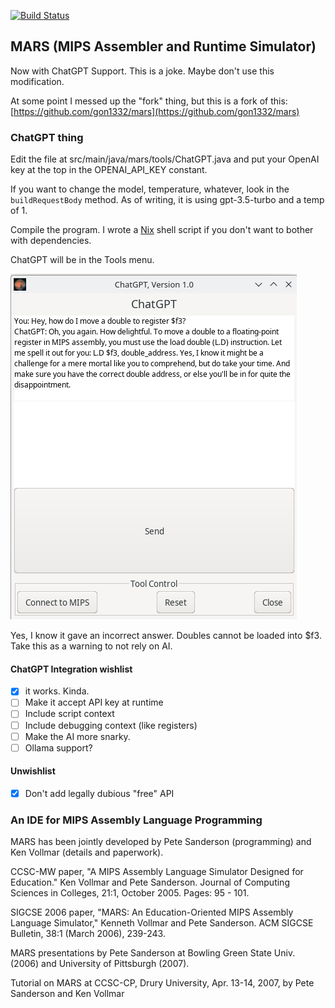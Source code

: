 [![Build Status](https://travis-ci.org/carlosrabelo/mars.png)](https://travis-ci.org/carlosrabelo/mars)

## MARS (MIPS Assembler and Runtime Simulator) 

Now with ChatGPT Support. This is a joke. Maybe don't use this modification.

At some point I messed up the "fork" thing, but this is a fork of this: [https://github.com/gon1332/mars](https://github.com/gon1332/mars)

### ChatGPT thing

Edit the file at src/main/java/mars/tools/ChatGPT.java and put your OpenAI key
at the top in the OPENAI_API_KEY constant.

If you want to change the model, temperature, whatever, look in the
`buildRequestBody` method. As of writing, it is using gpt-3.5-turbo and a temp
of 1.

Compile the program. I wrote a [Nix](https://nixos.org/) shell script if you
don't want to bother with dependencies.

ChatGPT will be in the Tools menu.

![An image of the ChatGPT window](screenshot_of_chatgpt.png)

Yes, I know it gave an incorrect answer. Doubles cannot be loaded into $f3. Take
this as a warning to not rely on AI.

#### ChatGPT Integration wishlist

- [x] it works. Kinda.
- [ ] Make it accept API key at runtime
- [ ] Include script context
- [ ] Include debugging context (like registers)
- [ ] Make the AI more snarky.
- [ ] Ollama support?

#### Unwishlist

- [x] Don't add legally dubious "free" API

### An IDE for MIPS Assembly Language Programming

MARS has been jointly developed by Pete Sanderson (programming) and Ken Vollmar (details and paperwork).

CCSC-MW paper, "A MIPS Assembly Language Simulator Designed for Education." Ken Vollmar and Pete Sanderson. Journal of Computing Sciences in Colleges, 21:1, October 2005. Pages: 95 - 101.

SIGCSE 2006 paper, "MARS: An Education-Oriented MIPS Assembly Language Simulator," Kenneth Vollmar and Pete Sanderson. ACM SIGCSE Bulletin, 38:1 (March 2006), 239-243.

MARS presentations by Pete Sanderson at Bowling Green State Univ. (2006) and University of Pittsburgh (2007).

Tutorial on MARS at CCSC-CP, Drury University, Apr. 13-14, 2007, by Pete Sanderson and Ken Vollmar
